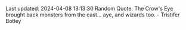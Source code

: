 Last updated: 2024-04-08 13:13:30
Random Quote: The Crow's Eye brought back monsters from the east... aye, and wizards too.  -  Tristifer Botley